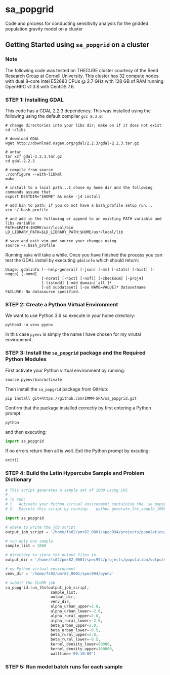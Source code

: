 # sa_popgrid
Code and process for conducting sensitivity analysis for the gridded population gravity model on a cluster

## Getting Started using `sa_popgrid` on a cluster

### Note
The following code was tested on THECUBE cluster courtesy of the Reed Research Group at Cornell University.  This cluster has 32 compute nodes with dual 8-core Intel E52680 CPUs @ 2.7 GHz with 128 GB of RAM running OpenHPC v1.3.8 with CentOS 7.6.

### STEP 1:  Installing GDAL
This code has a GDAL 2.2.3 dependency.  This was installed using the following using the default compiler `gcc 8.3.0`:

```shell script
# change directories into your libs dir; make on if it does not exist
cd ~/libs

# download GDAL
wget http://download.osgeo.org/gdal/2.2.3/gdal-2.2.3.tar.gz

# untar
tar xzf gdal-2.2.3.tar.gz
cd gdal-2.2.3

# compile from source
./configure --with-libkml
make

# install to a local path...I chose my home dir and the following commands assume that
export DESTDIR="$HOME" && make -j4 install

# add bin to path; if you do not have a bash_profile setup run...
vim ~/.bash_profile

# and add in the following or append to an existing PATH variable and libs variable
PATH=$PATH:$HOME/usr/local/bin
LD_LIBRARY_PATH=$LD_LIBRARY_PATH:$HOME/usr/local/lib

# save and exit vim and source your changes using
source ~/.bash_profile
```

Running `make` will take a while.  Once you have finished the process you can test the GDAL install by executing `gdalinfo` which should return:
```
Usage: gdalinfo [--help-general] [-json] [-mm] [-stats] [-hist] [-nogcp] [-nomd]
                [-norat] [-noct] [-nofl] [-checksum] [-proj4]
                [-listmdd] [-mdd domain|`all`]*
                [-sd subdataset] [-oo NAME=VALUE]* datasetname
FAILURE: No datasource specified.
```

### STEP 2:  Create a Python Virtual Environment
We want to use Python 3.6 so execute in your home directory:

```shell script
python3 -m venv pyenv
```

In this case `pyenv` is simply the name I have chosen for my virutal environemnt.

### STEP 3:  Install the `sa_popgrid` package and the Required Python Modules
First activate your Python virtual environment by running:
```shell script
source pyenv/bin/activate
```

Then install the `sa_popgrid` package from GitHub:
```shell script
pip install git+https://github.com/IMMM-SFA/sa_popgrid.git
```

Confirm that the package installed correctly by first entering a Python prompt:
```shell script
python
```
and then executing:
```python
import sa_popgrid
```
If no errors return then all is well.  Exit the Python prompt by excuting:
```python
exit()
```

### STEP 4:  Build the Latin Hypercube Sample and Problem Dictionary

```python
# This script generates a sample set of 1000 using LHS 
#
# To run:  
# 1.  Activate your Python virtual environment containing the `sa_popgrid` package
# 2.  Execute this script by running:  `python generate_lhs_sample_1000.py`

import sa_popgrid

# where to write the job script
output_job_script = '/home/fs02/pmr82_0001/spec994/projects/population/code/lhs_delta'

# run only one sample
sample_list = 1000

# directory to store the output files in
output_dir = '/home/fs02/pmr82_0001/spec994/projects/population/outputs/lhs'

# my Python virtual environemnt
venv_dir = '/home/fs02/pmr82_0001/spec994/pyenv'

# submit the SLURM job
sa_popgrid.run_lhs(output_job_script,
                    sample_list,
                    output_dir,
                    venv_dir,
                    alpha_urban_upper=2.0,
                    alpha_urban_lower=-2.0,
                    alpha_rural_upper=2.0,
                    alpha_rural_lower=-2.0,
                    beta_urban_upper=2.0,
                    beta_urban_lower=-0.5,
                    beta_rural_upper=2.0,
                    beta_rural_lower=-0.5,
                    kernel_density_lower=50000,
                    kernel_density_upper=100000,
                    walltime='00:10:00')
```

### STEP 5:  Run model batch runs for each sample

```python


```





